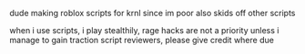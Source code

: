dude making roblox scripts for krnl since im poor
also skids off other scripts

when i use scripts, i play stealthily, rage hacks are not a priority unless i manage to gain traction
script reviewers, please give credit where due
